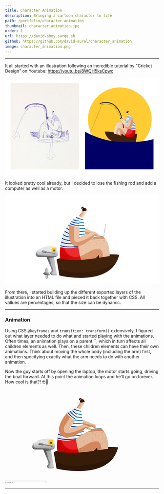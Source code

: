 ```yaml
---
title: Character Animation
description: Bringing a cartoon character to life
path: /portfolio/character-animation
thumbnail: character_animation.jpg
order: 1
url: https://david-ahoy.surge.sh
github: https://github.com/david-aurel/character_animation
image: character_animation.png
---
```


---

It all started with an illustration following an incredible tutorial by "Cricket Design" on Youtube: https://youtu.be/8WQH5ksCpwc

![img](./man_v1_group.jpg)

It looked pretty cool already, but I decided to lose the fishing rod and add a computer as well as a motor.

![img](./man_v3.jpg)

From there, I started building up the different exported layers of the illustration into an HTML file and pieced it back together with CSS. All vallues are percentages, so that the size can be dynamic.

---

### Animation

Using CSS `@keyframes` and `transition: transform()` extensively, I figured out what layer needed to do what and started playing with the animations. Often times, an animation plays on a parent ``, which in turn affects all children elements as well. Then, these children elements can have their own animations. Think about moving the whole body (including the arm) first, and then specifying exactly what the arm needs to do with another animation.

Now the guy starts off by opening the laptop, the motor starts going, driving the boat forward. At this point the animation loops and he'll go on forever. How cool is that?! 🤓🥳

![img](./man_v3_lq.gif)

---

